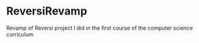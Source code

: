 # ReversiRevamp
Revamp of Reversi project I did in the first course of the computer science curriculum
